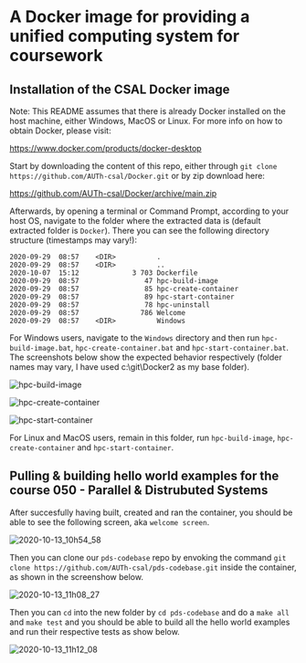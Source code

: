 # A Docker image for providing a unified computing system for coursework

## Installation of the CSAL Docker image

Note: This README assumes that there is already Docker installed on the host machine, either Windows, MacOS or Linux. For more info on how to obtain Docker, please visit:

https://www.docker.com/products/docker-desktop

Start by downloading the content of this repo, either through `git clone https://github.com/AUTh-csal/Docker.git` or by zip download here:
 
https://github.com/AUTh-csal/Docker/archive/main.zip 

Afterwards, by opening a terminal or Command Prompt, according to your host OS, navigate to the folder where the extracted data is (default extracted folder is `Docker`). There you can see the following directory structure (timestamps may vary!):

```
2020-09-29  08:57    <DIR>          .
2020-09-29  08:57    <DIR>          ..
2020-10-07  15:12             3 703 Dockerfile
2020-09-29  08:57                47 hpc-build-image
2020-09-29  08:57                85 hpc-create-container
2020-09-29  08:57                89 hpc-start-container
2020-09-29  08:57                78 hpc-uninstall
2020-09-29  08:57               786 Welcome
2020-09-29  08:57    <DIR>          Windows
```
For Windows users, navigate to the `Windows` directory and then run `hpc-build-image.bat`, `hpc-create-container.bat` and `hpc-start-container.bat`. The screenshots below show the expected behavior respectively (folder names may vary, I have used c:\git\Docker2 as my base folder).

![hpc-build-image](https://user-images.githubusercontent.com/16119641/95837809-54b33c80-0d41-11eb-8440-7519cede6621.png)

![hpc-create-container](https://user-images.githubusercontent.com/16119641/95837999-8cba7f80-0d41-11eb-9af9-5e94f56f3ceb.png)

![hpc-start-container](https://user-images.githubusercontent.com/16119641/95838179-c25f6880-0d41-11eb-82e7-40ef30f7ccb5.png)

For Linux and MacOS users, remain in this folder, run `hpc-build-image`, `hpc-create-container` and `hpc-start-container`.

## Pulling & building hello world examples for the course 050 - Parallel & Distrubuted Systems

After succesfully having built, created and ran the container, you should be able to see the following screen, aka `welcome screen`.

![2020-10-13_10h54_58](https://user-images.githubusercontent.com/16119641/95838920-a8725580-0d42-11eb-9162-ca366f81d73b.png)

Then you can clone our `pds-codebase` repo by envoking the command `git clone https://github.com/AUTh-csal/pds-codebase.git` inside the container, as shown in the screenshow below.

![2020-10-13_11h08_27](https://user-images.githubusercontent.com/16119641/95840645-b4f7ad80-0d44-11eb-9f05-dfa6abcc67a4.png)

Then you can `cd` into the new folder by `cd pds-codebase` and do a `make all` and `make test` and you should be able to build all the hello world examples and run their respective tests as show below.

![2020-10-13_11h12_08](https://user-images.githubusercontent.com/16119641/95840842-f5efc200-0d44-11eb-89a6-63929eb11d1d.png)


